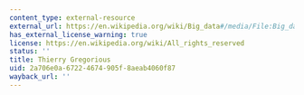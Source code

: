```yaml
---
content_type: external-resource
external_url: https://en.wikipedia.org/wiki/Big_data#/media/File:Big_data_cartoon_t_gregorius.jpg
has_external_license_warning: true
license: https://en.wikipedia.org/wiki/All_rights_reserved
status: ''
title: Thierry Gregorious
uid: 2a706e0a-6722-4674-905f-8aeab4060f87
wayback_url: ''
---
```

